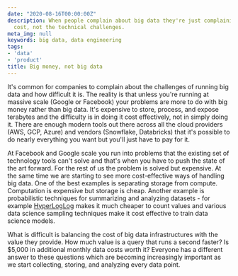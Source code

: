 ```yaml
---
date: "2020-08-16T00:00:00Z"
description: When people complain about big data they're just complaining about the
  cost, not the technical challenges.
meta_img: null
keywords: big data, data engineering
tags:
- 'data'
- 'product'
title: Big money, not big data
---
```


It's common for companies to complain about the challenges of running big data and how difficult it is. The reality is that unless you're running at massive scale (Google or Facebook) your problems are more to do with big money rather than big data. It's expensive to store, process, and expose terabytes and the difficulty is in doing it cost effectively, not in simply doing it. There are enough modern tools out there across all the cloud providers (AWS, GCP, Azure) and vendors (Snowflake, Databricks) that it's possible to do nearly everything you want but you'll just have to pay for it.

At Facebook and Google scale you run into problems that the existing set of technology tools can't solve and that's when you have to push the state of the art forward. For the rest of us the problem is solved but expensive. At the same time we are starting to see more cost-effective ways of handling big data. One of the best examples is separating storage from compute. Computation is expensive but storage is cheap. Another example is probabilistic techniques for summarizing and analyzing datasets - for example [HyperLogLog](https://en.wikipedia.org/wiki/HyperLogLog) makes it much cheaper to count values and various data science sampling techniques make it cost effective to train data science models.

What is difficult is balancing the cost of big data infrastructures with the value they provide. How much value is a query that runs a second faster? Is $5,000 in additional monthly data costs worth it? Everyone has a different answer to these questions which are becoming increasingly important as we start collecting, storing, and analyzing every data point.



